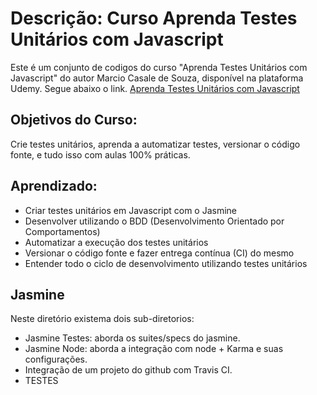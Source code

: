 # Descrição: Curso Aprenda Testes Unitários com Javascript

Este é um conjunto de codigos do curso "Aprenda Testes Unitários com Javascript" do autor Marcio Casale de Souza, disponível na plataforma Udemy. Segue abaixo o link.
[Aprenda Testes Unitários com Javascript](https://www.udemy.com/course/aprenda-testes-unitarios-com-jasmine-javascript/)

## Objetivos do Curso:

Crie testes unitários, aprenda a automatizar testes, versionar o código fonte, e tudo isso com aulas 100% práticas.

## Aprendizado:

- Criar testes unitários em Javascript com o Jasmine
- Desenvolver utilizando o BDD (Desenvolvimento Orientado por Comportamentos)
- Automatizar a execução dos testes unitários
- Versionar o código fonte e fazer entrega contínua (CI) do mesmo
- Entender todo o ciclo de desenvolvimento utilizando testes unitários

## Jasmine

Neste diretório existema dois sub-diretorios:

- Jasmine Testes: aborda os suites/specs do jasmine.
- Jasmine Node: aborda a integração com node + Karma e suas configurações.
- Integração de um projeto do github com Travis CI.
- TESTES
